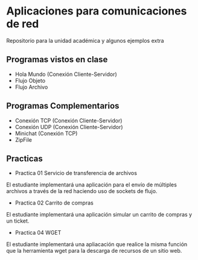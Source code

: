 # Aplicaciones para comunicaciones de red

Repositorio para la unidad académica y algunos ejemplos extra

##  Programas vistos en clase
* Hola Mundo (Conexión Cliente-Servidor)
* Flujo Objeto
* Flujo Archivo

##  Programas Complementarios
* Conexión TCP (Conexión Cliente-Servidor)
* Conexión UDP (Conexión Cliente-Servidor)
* Minichat (Conexión TCP)
* ZipFile

##  Practicas
*   Practica 01 Servicio de transferencia de archivos

El estudiante implementará una aplicación para el envío de múltiples archivos a través de la red haciendo uso de sockets de flujo. 

   *   Practica 02 Carrito de compras

El estudiante implementará una aplicación simular un carrito de compras y un ticket.  
	
   *   Practica 04 WGET

El estudiante implementará una apliacación que realice la misma función que la herramienta wget para la descarga de recursos de un sitio web.